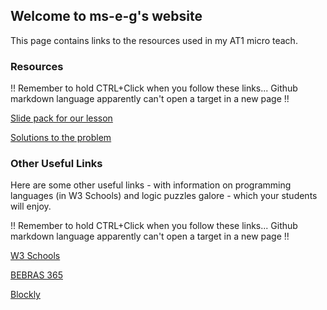 ## Welcome to ms-e-g's website

This page contains links to the resources used in my AT1 micro teach.
### Resources
!! Remember to hold CTRL+Click when you follow these links... Github markdown language apparently can't open a target in a new page !!

[Slide pack for our lesson](https://ms-e-g.github.io/AT1_Microteach_Presentation.pdf)

[Solutions to the problem](https://ms-e-g.github.io/AT1_Solution_Exemplars.pdf)


### Other Useful Links
Here are some other useful links - with information on programming languages (in W3 Schools) and logic puzzles galore - which your students will enjoy.

!! Remember to hold CTRL+Click when you follow these links... Github markdown language apparently can't open a target in a new page !!

[W3 Schools](https://www.w3schools.com/)

[BEBRAS 365](https://digitalcareers.csiro.au/en/Bebras/Bebras-resources/Bebras_365)

[Blockly](https://blockly.games/)



